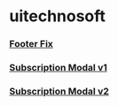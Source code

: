 # uitechnosoft

### [Footer Fix](https://aman-maharshi.github.io/uitechnosoft/footer-edit/)
### [Subscription Modal v1](https://aman-maharshi.github.io/uitechnosoft/subscription-modal/)
### [Subscription Modal v2](https://aman-maharshi.github.io/uitechnosoft/subscription-v2/)